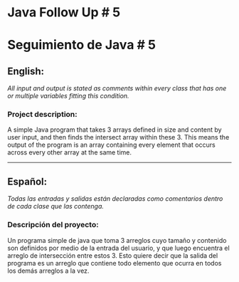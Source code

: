 # Java Follow Up \# 5  
# Seguimiento de Java \# 5

## English:

*All input and output is stated as comments within every class that
has one or multiple variables fitting this condition.*

### Project description:

A simple Java program that takes 3 arrays defined in size and content
by user input, and then finds the intersect array within these 3.
This means the output of the program is an array containing every
element that occurs across every other array at the same time.

---

## Español:

*Todas las entradas y salidas están declaradas como comentarios dentro
de cada clase que las contenga.*

### Descripción del proyecto:

Un programa simple de java que toma 3 arreglos cuyo tamaño y contenido
son definidos por medio de la entrada del usuario, y que luego
encuentra el arreglo de intersección entre estos 3.
Esto quiere decir que la salida del programa es un arreglo que contiene
todo elemento que ocurra en todos los demás arreglos a la vez.
